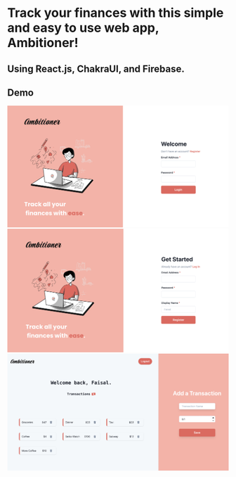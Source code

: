 # Track your finances with this simple and easy to use web app, Ambitioner!

## Using React.js, ChakraUI, and Firebase.

## Demo
<img src="public/demo2.png">
<img src="public/demo3.png">
<img src="public/demo1.png">




